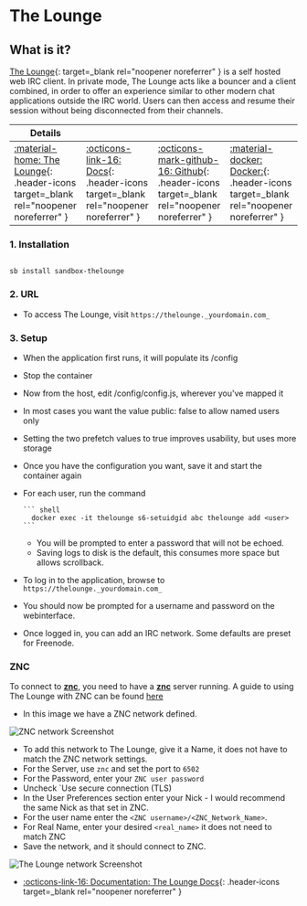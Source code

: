 # The Lounge

## What is it?

[The Lounge](https://thelounge.chat/){: target=_blank rel="noopener noreferrer" } is a self hosted web IRC client. In private mode, The Lounge acts like a bouncer and a client combined, in order to offer an experience similar to other modern chat applications outside the IRC world. Users can then access and resume their session without being disconnected from their channels.

| Details     |             |             |             |
|-------------|-------------|-------------|-------------|
| [:material-home: The Lounge](https://thelounge.chat/){: .header-icons target=_blank rel="noopener noreferrer" } | [:octicons-link-16: Docs](https://thelounge.chat/docs){: .header-icons target=_blank rel="noopener noreferrer" } | [:octicons-mark-github-16: Github](https://github.com/thelounge/thelounge ){: .header-icons target=_blank rel="noopener noreferrer" } | [:material-docker: Docker:](https://docs.linuxserver.io/images/docker-thelounge){: .header-icons target=_blank rel="noopener noreferrer" } |

### 1. Installation

``` shell

sb install sandbox-thelounge

```

### 2. URL

- To access The Lounge, visit `https://thelounge._yourdomain.com_`

### 3. Setup

- When the application first runs, it will populate its /config
- Stop the container
- Now from the host, edit /config/config.js, wherever you've mapped it
- In most cases you want the value public: false to allow named users only
- Setting the two prefetch values to true improves usability, but uses more storage
- Once you have the configuration you want, save it and start the container again
- For each user, run the command

      ``` shell
        docker exec -it thelounge s6-setuidgid abc thelounge add <user>
      ```
  - You will be prompted to enter a password that will not be echoed.
  - Saving logs to disk is the default, this consumes more space but allows scrollback.
- To log in to the application, browse to `https://thelounge._yourdomain.com_`
- You should now be prompted for a username and password on the webinterface.
- Once logged in, you can add an IRC network. Some defaults are preset for Freenode.

### ZNC

To connect to **[znc](../../sandbox/apps/znc.md)**, you need to have a **[znc](../../sandbox/apps/znc.md)** server running. A guide to using The Lounge with ZNC can be found [here](https://thelounge.chat/docs/guides/znc)

- In this image we have a ZNC network defined.

![ZNC network Screenshot](../../sandbox/images/znc_network.png)

- To add this network to The Lounge, give it a Name, it does not have to match the ZNC network settings.
- For the Server, use `znc` and set the port to `6502`
- For the Password, enter your `ZNC user password`
- Uncheck `Use secure connection (TLS)
- In the User Preferences section enter your Nick - I would recommend the same Nick as that set in ZNC.
- For the user name enter the `<ZNC username>/<ZNC_Network_Name>`.
- For Real Name, enter your desired `<real_name>` it does not need to match ZNC
- Save the network, and it should connect to ZNC.

![The Lounge network Screenshot](../../sandbox/images/lounge_network.png)

- [:octicons-link-16: Documentation: The Lounge Docs](https://thelounge.chat/docs){: .header-icons target=_blank rel="noopener noreferrer" }
